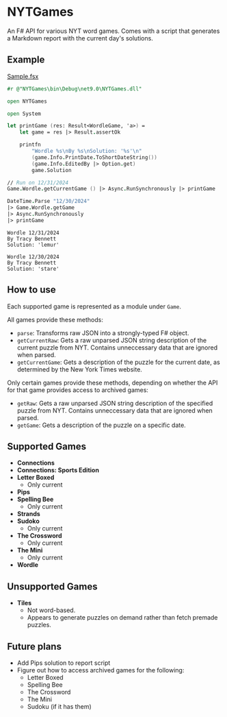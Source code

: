 # NYTGames

An F# API for various NYT word games. Comes with a script that generates a Markdown report with the current day's solutions.

## Example

[Sample.fsx](Sample.fsx)

```fsharp
#r @"NYTGames\bin\Debug\net9.0\NYTGames.dll"

open NYTGames

open System

let printGame (res: Result<WordleGame, 'a>) =
    let game = res |> Result.assertOk

    printfn
        "Wordle %s\nBy %s\nSolution: '%s'\n"
        (game.Info.PrintDate.ToShortDateString())
        (game.Info.EditedBy |> Option.get)
        game.Solution

// Run on 12/31/2024
Game.Wordle.getCurrentGame () |> Async.RunSynchronously |> printGame

DateTime.Parse "12/30/2024"
|> Game.Wordle.getGame
|> Async.RunSynchronously
|> printGame
```

```text
Wordle 12/31/2024
By Tracy Bennett
Solution: 'lemur'

Wordle 12/30/2024
By Tracy Bennett
Solution: 'stare'
```

## How to use

Each supported game is represented as a module under `Game`.

All games provide these methods:

- `parse`: Transforms raw JSON into a strongly-typed F# object.
- `getCurrentRaw`: Gets a raw unparsed JSON string description of the current puzzle from NYT. Contains unneccessary data that are ignored when parsed.
- `getCurrentGame`: Gets a description of the puzzle for the current date, as determined by the New York Times website.

Only certain games provide these methods, depending on whether the API for that game provides access to archived games:

- `getRaw`: Gets a raw unparsed JSON string description of the specified puzzle from NYT. Contains unneccessary data that are ignored when parsed.
- `getGame`: Gets a description of the puzzle on a specific date.

## Supported Games

- **Connections**
- **Connections: Sports Edition**
- **Letter Boxed**
  - Only current
- **Pips**
- **Spelling Bee**
  - Only current
- **Strands**
- **Sudoko**
  - Only current
- **The Crossword**
  - Only current
- **The Mini**
  - Only current
- **Wordle**

## Unsupported Games

- **Tiles**
  - Not word-based.
  - Appears to generate puzzles on demand rather than fetch premade puzzles.

## Future plans

- Add Pips solution to report script
- Figure out how to access archived games for the following:
  - Letter Boxed
  - Spelling Bee
  - The Crossword
  - The Mini
  - Sudoku (if it has them)

